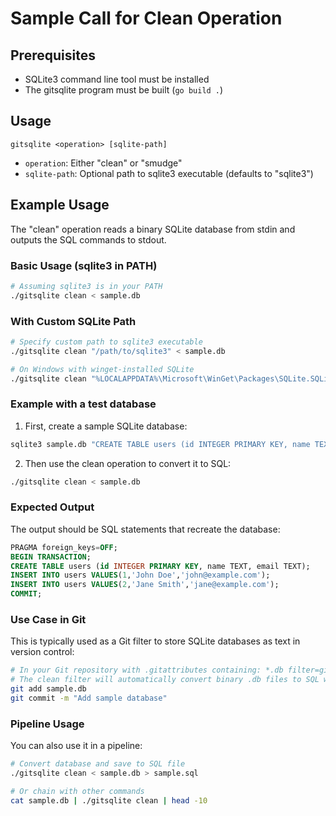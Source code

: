 # Sample Call for Clean Operation

## Prerequisites
- SQLite3 command line tool must be installed
- The gitsqlite program must be built (`go build .`)

## Usage
```
gitsqlite <operation> [sqlite-path]
```

- `operation`: Either "clean" or "smudge"
- `sqlite-path`: Optional path to sqlite3 executable (defaults to "sqlite3")

## Example Usage

The "clean" operation reads a binary SQLite database from stdin and outputs the SQL commands to stdout.

### Basic Usage (sqlite3 in PATH)
```bash
# Assuming sqlite3 is in your PATH
./gitsqlite clean < sample.db
```

### With Custom SQLite Path
```bash
# Specify custom path to sqlite3 executable
./gitsqlite clean "/path/to/sqlite3" < sample.db

# On Windows with winget-installed SQLite
./gitsqlite clean "%LOCALAPPDATA%\Microsoft\WinGet\Packages\SQLite.SQLite_Microsoft.Winget.Source_8wekyb3d8bbwe\sqlite3.exe" < sample.db
```

### Example with a test database

1. First, create a sample SQLite database:
```bash
sqlite3 sample.db "CREATE TABLE users (id INTEGER PRIMARY KEY, name TEXT, email TEXT); INSERT INTO users (name, email) VALUES ('John Doe', 'john@example.com'), ('Jane Smith', 'jane@example.com');"
```

2. Then use the clean operation to convert it to SQL:
```bash
./gitsqlite clean < sample.db
```

### Expected Output
The output should be SQL statements that recreate the database:
```sql
PRAGMA foreign_keys=OFF;
BEGIN TRANSACTION;
CREATE TABLE users (id INTEGER PRIMARY KEY, name TEXT, email TEXT);
INSERT INTO users VALUES(1,'John Doe','john@example.com');
INSERT INTO users VALUES(2,'Jane Smith','jane@example.com');
COMMIT;
```

### Use Case in Git
This is typically used as a Git filter to store SQLite databases as text in version control:
```bash
# In your Git repository with .gitattributes containing: *.db filter=gitsqlite
# The clean filter will automatically convert binary .db files to SQL when committing
git add sample.db
git commit -m "Add sample database"
```

### Pipeline Usage
You can also use it in a pipeline:
```bash
# Convert database and save to SQL file
./gitsqlite clean < sample.db > sample.sql

# Or chain with other commands
cat sample.db | ./gitsqlite clean | head -10
```
